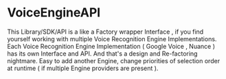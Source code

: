 # VoiceEngineAPI


This Library/SDK/API is a like a Factory wrapper Interface , if you find yourself working with multiple Voice Recognition Engine Implementations. Each Voice Recognition Engine Implementation ( Google Voice , Nuance ) has its own Interface and API. And that's a design and Re-factoring nightmare.
Easy to add another Engine, change priorities of selection order at runtime ( if multiple Engine providers are present ).
